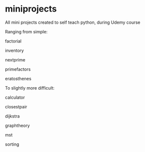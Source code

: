# miniprojects
All mini projects created to self teach python, during Udemy course

Ranging from simple:

factorial

inventory

nextprime

primefactors

eratosthenes

To slightly more difficult:

calculator

closestpair

dijkstra

graphtheory

mst

sorting
